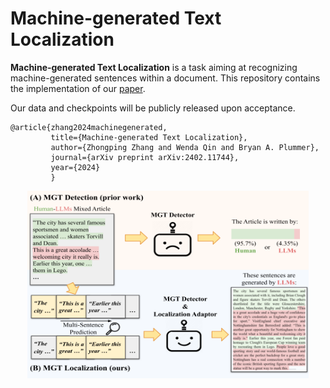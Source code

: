 # Machine-generated Text Localization


**Machine-generated Text Localization** is a task aiming at recognizing machine-generated sentences within a document. This repository contains the implementation of our [paper](https://arxiv.org/pdf/2402.11744.pdf).

Our data and checkpoints will be publicly released upon acceptance.

    @article{zhang2024machinegenerated,
             title={Machine-generated Text Localization},
             author={Zhongping Zhang and Wenda Qin and Bryan A. Plummer},
             journal={arXiv preprint arXiv:2402.11744},
             year={2024}
             }

<!--<img src="figure_overview.png" alt="alt text" style="zoom:50%;" />-->

<div style="text-align: center;">
    <img src="figure_overview.png" alt="alt text" width="450" height="300" >
</div>









